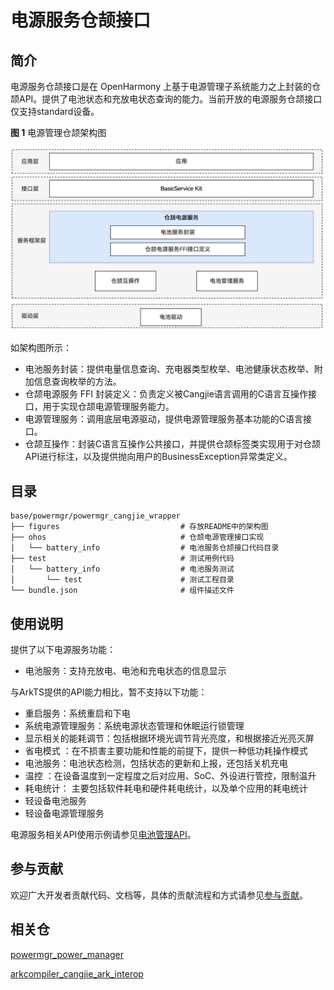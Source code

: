 # 电源服务仓颉接口

## 简介

电源服务仓颉接口是在 OpenHarmony 上基于电源管理子系统能力之上封装的仓颉API。提供了电池状态和充放电状态查询的能力。当前开放的电源服务仓颉接口仅支持standard设备。

**图 1**  电源管理仓颉架构图

![](figures/powermgr_cangjie_wrapper_architecture.png)

如架构图所示：

- 电池服务封装：提供电量信息查询、充电器类型枚举、电池健康状态枚举、附加信息查询枚举的方法。
- 仓颉电源服务 FFI 封装定义：负责定义被Cangjie语言调用的C语言互操作接口，用于实现仓颉电源管理服务能力。
- 电源管理服务：调用底层电源驱动，提供电源管理服务基本功能的C语言接口。
- 仓颉互操作：封装C语言互操作公共接口，并提供仓颉标签类实现用于对仓颉API进行标注，以及提供抛向用户的BusinessException异常类定义。

## 目录

```
base/powermgr/powermgr_cangjie_wrapper
├── figures                           # 存放README中的架构图
├── ohos                              # 仓颉电源管理接口实现
│   └── battery_info                  # 电池服务仓颉接口代码目录
├── test                              # 测试用例代码
│   └── battery_info                  # 电池服务测试
│       └── test                      # 测试工程目录
└── bundle.json                       # 组件描述文件
```

## 使用说明

提供了以下电源服务功能：
- 电池服务：支持充放电、电池和充电状态的信息显示

与ArkTS提供的API能力相比，暂不支持以下功能：
- 重启服务：系统重启和下电
- 系统电源管理服务：系统电源状态管理和休眠运行锁管理
- 显示相关的能耗调节：包括根据环境光调节背光亮度，和根据接近光亮灭屏
- 省电模式 ：在不损害主要功能和性能的前提下，提供一种低功耗操作模式
- 电池服务：电池状态检测，包括状态的更新和上报，还包括关机充电
- 温控 ：在设备温度到一定程度之后对应用、SoC、外设进行管控，限制温升
- 耗电统计： 主要包括软件耗电和硬件耗电统计，以及单个应用的耗电统计
- 轻设备电池服务
- 轻设备电源管理服务

电源服务相关API使用示例请参见[电池管理API](https://gitcode.com/openharmony-sig/arkcompiler_cangjie_ark_interop/blob/master/doc/API_Reference/source_zh_cn/apis/BasicServicesKit/cj-apis-battery_info.md)。

## 参与贡献

欢迎广大开发者贡献代码、文档等，具体的贡献流程和方式请参见[参与贡献](https://gitcode.com/openharmony/docs/blob/master/zh-cn/contribute/%E5%8F%82%E4%B8%8E%E8%B4%A1%E7%8C%AE.md)。

## 相关仓

[powermgr_power_manager](https://gitcode.com/openharmony/powermgr_power_manager/blob/master/README_zh.md)

[arkcompiler_cangjie_ark_interop](https://gitcode.com/openharmony-sig/arkcompiler_cangjie_ark_interop/blob/master/README_zh.md)